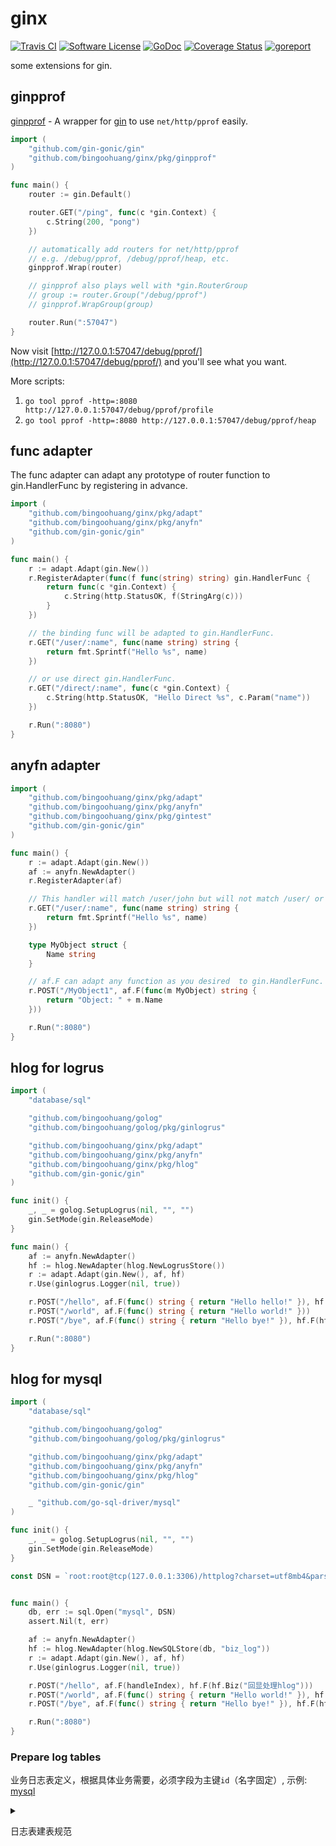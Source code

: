 # ginx

[![Travis CI](https://travis-ci.com/bingoohuang/ginx.svg?branch=master)](https://travis-ci.com/bingoohuang/ginx)
[![Software License](https://img.shields.io/badge/License-MIT-orange.svg?style=flat-square)](https://github.com/bingoohuang/ginx/blob/master/LICENSE.md)
[![GoDoc](https://img.shields.io/badge/godoc-reference-blue.svg?style=flat-square)](https://godoc.org/github.com/bingoohuang/ginx)
[![Coverage Status](http://codecov.io/github/bingoohuang/ginx/coverage.svg?branch=master)](http://codecov.io/github/bingoohuang/ginx?branch=master)
[![goreport](https://www.goreportcard.com/badge/github.com/bingoohuang/ginx)](https://www.goreportcard.com/report/github.com/bingoohuang/ginx)

some extensions for gin.

## ginpprof

[ginpprof](pkg/ginpprof/README.md) - A wrapper for [gin](https://github.com/gin-gonic/gin) to use `net/http/pprof` easily. 

```go
import (
	"github.com/gin-gonic/gin"
	"github.com/bingoohuang/ginx/pkg/ginpprof"
)

func main() {
	router := gin.Default()

	router.GET("/ping", func(c *gin.Context) {
		c.String(200, "pong")
	})

	// automatically add routers for net/http/pprof
	// e.g. /debug/pprof, /debug/pprof/heap, etc.
	ginpprof.Wrap(router)

	// ginpprof also plays well with *gin.RouterGroup
	// group := router.Group("/debug/pprof")
	// ginpprof.WrapGroup(group)

	router.Run(":57047")
}
```

Now visit [http://127.0.0.1:57047/debug/pprof/](http://127.0.0.1:57047/debug/pprof/) and you'll see what you want.

More scripts:

1. `go tool pprof -http=:8080 http://127.0.0.1:57047/debug/pprof/profile`
1. `go tool pprof -http=:8080 http://127.0.0.1:57047/debug/pprof/heap`

## func adapter

The func adapter can adapt any prototype of router function to gin.HandlerFunc by registering in advance.

```go
import (
	"github.com/bingoohuang/ginx/pkg/adapt"
	"github.com/bingoohuang/ginx/pkg/anyfn"
	"github.com/gin-gonic/gin"
)

func main() {
	r := adapt.Adapt(gin.New())
	r.RegisterAdapter(func(f func(string) string) gin.HandlerFunc {
		return func(c *gin.Context) {
			c.String(http.StatusOK, f(StringArg(c)))
		}
	})

	// the binding func will be adapted to gin.HandlerFunc.
	r.GET("/user/:name", func(name string) string {
		return fmt.Sprintf("Hello %s", name)
	})

	// or use direct gin.HandlerFunc.
	r.GET("/direct/:name", func(c *gin.Context) {
		c.String(http.StatusOK, "Hello Direct %s", c.Param("name"))
	})

	r.Run(":8080")
}

```

## anyfn adapter

```go
import (
	"github.com/bingoohuang/ginx/pkg/adapt"
	"github.com/bingoohuang/ginx/pkg/anyfn"
	"github.com/bingoohuang/ginx/pkg/gintest"
	"github.com/gin-gonic/gin"
)

func main() {
	r := adapt.Adapt(gin.New())
	af := anyfn.NewAdapter()
	r.RegisterAdapter(af)

	// This handler will match /user/john but will not match /user/ or /user
	r.GET("/user/:name", func(name string) string {
		return fmt.Sprintf("Hello %s", name)
	})

	type MyObject struct {
		Name string
	}

    // af.F can adapt any function as you desired  to gin.HandlerFunc.
	r.POST("/MyObject1", af.F(func(m MyObject) string {
		return "Object: " + m.Name
	}))

	r.Run(":8080")
}
```

## hlog for logrus

```go
import (
	"database/sql"

	"github.com/bingoohuang/golog"
	"github.com/bingoohuang/golog/pkg/ginlogrus"

	"github.com/bingoohuang/ginx/pkg/adapt"
	"github.com/bingoohuang/ginx/pkg/anyfn"
	"github.com/bingoohuang/ginx/pkg/hlog"
	"github.com/gin-gonic/gin"
)

func init() {
	_, _ = golog.SetupLogrus(nil, "", "")
	gin.SetMode(gin.ReleaseMode)
}

func main() {
	af := anyfn.NewAdapter()
	hf := hlog.NewAdapter(hlog.NewLogrusStore())
	r := adapt.Adapt(gin.New(), af, hf)
	r.Use(ginlogrus.Logger(nil, true))

	r.POST("/hello", af.F(func() string { return "Hello hello!" }), hf.F(hf.Biz("你好啊")))
	r.POST("/world", af.F(func() string { return "Hello world!" }))
	r.POST("/bye", af.F(func() string { return "Hello bye!" }), hf.F(hf.Ignore()))

	r.Run(":8080")
}
```

## hlog for mysql

```go
import (
	"database/sql"

	"github.com/bingoohuang/golog"
	"github.com/bingoohuang/golog/pkg/ginlogrus"

	"github.com/bingoohuang/ginx/pkg/adapt"
	"github.com/bingoohuang/ginx/pkg/anyfn"
	"github.com/bingoohuang/ginx/pkg/hlog"
	"github.com/gin-gonic/gin"

	_ "github.com/go-sql-driver/mysql"
)

func init() {
	_, _ = golog.SetupLogrus(nil, "", "")
	gin.SetMode(gin.ReleaseMode)
}

const DSN = `root:root@tcp(127.0.0.1:3306)/httplog?charset=utf8mb4&parseTime=true&loc=Local`


func main() {
	db, err := sql.Open("mysql", DSN)
	assert.Nil(t, err)

	af := anyfn.NewAdapter()
	hf := hlog.NewAdapter(hlog.NewSQLStore(db, "biz_log"))
	r := adapt.Adapt(gin.New(), af, hf)
	r.Use(ginlogrus.Logger(nil, true))

	r.POST("/hello", af.F(handleIndex), hf.F(hf.Biz("回显处理hlog")))
	r.POST("/world", af.F(func() string { return "Hello world!" }), hf.F(hf.Biz("世界你好")))
	r.POST("/bye", af.F(func() string { return "Hello bye!" }), hf.F(hf.Ignore()))

	r.Run(":8080")
}
```

### Prepare log tables

业务日志表定义，根据具体业务需要，必须字段为主键`id`（名字固定）, 示例: [mysql](testdata/mysql.sql)

<details>
  <summary>
    <p>日志表建表规范</p>
  </summary>

字段注释包含| 或者字段名 | 说明
---|---|---
内置类:||
`httplog:"id"`|id| 日志记录ID
`httplog:"created"`|created| 创建时间
`httplog:"ip"` |ip|当前机器IP
`httplog:"addr"` |addr|http客户端地址
`httplog:"hostname"` |hostname|当前机器名称
`httplog:"pid"` |pid|应用程序PID
`httplog:"started"` |start|开始时间
`httplog:"end"` |end|结束时间
`httplog:"cost"` |cost|花费时间（ms)
`httplog:"biz"` |biz|业务名称，eg `httplog.Biz("项目列表")`
请求类:||
`httplog:"req_head_xxx"` |req_head_xxx|请求中的xxx头
`httplog:"req_heads"` |req_heads|请求中的所有头
`httplog:"req_method"` |req_method|请求method
`httplog:"req_url"` |req_url|请求URL
`httplog:"req_path_xxx"` |req_path_xxx|请求URL中的xxx路径参数
`httplog:"req_paths"` |req_paths|请求URL中的所有路径参数
`httplog:"req_query_xxx"` |req_query_xxx|请求URl中的xxx查询参数
`httplog:"req_queries"` |req_queries|请求URl中的所有查询参数
`httplog:"req_param_xxx"` |req_param_xxx|请求中query/form的xxx参数
`httplog:"req_params"` |req_params|请求中query/form的所有参数
`httplog:"req_body"` |req_body|请求体
`httplog:"req_json"` |req_json|请求体（当Content-Type为JSON时)
`httplog:"req_json_xxx"` |req_json_xxx|请求体JSON中的xxx属性
响应类:||
`httplog:"rsp_head_xxx"` |rsp_head_xxx|响应中的xxx头
`httplog:"rsp_heads"` |rsp_heads|响应中的所有头
`httplog:"rsp_body"` |rsp_body|响应体
`httplog:"rsp_json"` |rsp_json|响应体JSON（当Content-Type为JSON时)
`httplog:"rsp_json_xxx"`|rsp_json_xxx| 请求体JSON中的xxx属性
`httplog:"rsp_status"`|rsp_status| 响应编码
上下文:||
`httplog:"ctx_xxx"` |ctx_xxx|上下文对象xxx的值, 通过api设置: `hlog.PutAttr(c, "xxx", "yyy")` 或者 `hlog.PutAttrMap(r, hlog.Attrs{"name": "alice", "female": true})`, See [example](pkg/hlog/hlog_test.go#L78)
</details>
